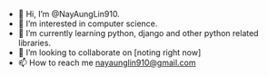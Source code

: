 - 👋 Hi, I’m @NayAungLin910.
- 👀 I’m interested in computer science.
- 🌱 I’m currently learning python, django and other python related libraries.
- 💞️ I’m looking to collaborate on [noting right now]
- 📫 How to reach me nayaunglin910@gmail.com

<!---
NayAungLin910/NayAungLin910 is a ✨ special ✨ repository because its `README.md` (this file) appears on your GitHub profile.
You can click the Preview link to take a look at your changes.
--->
